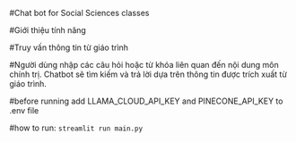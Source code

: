 #Chat bot for Social Sciences classes 

#Giới thiệu tính năng

#Truy vấn thông tin từ giáo trình

#Người dùng nhập các câu hỏi hoặc từ khóa liên quan đến nội dung môn chính trị. Chatbot sẽ tìm kiếm và trả lời dựa trên thông tin được trích xuất từ giáo trình.

#before running add LLAMA_CLOUD_API_KEY and PINECONE_API_KEY to .env file

#how to run: `streamlit run main.py`
